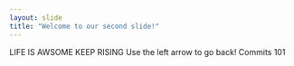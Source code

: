 ```yaml
---
layout: slide
title: "Welcome to our second slide!"
---
```

LIFE IS AWSOME KEEP RISING 
Use the left arrow to go back!
Commits 101 
